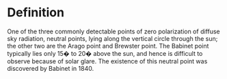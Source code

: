 # Definition

One of the three commonly detectable points of zero polarization of
diffuse sky radiation, neutral points, lying along the vertical circle
through the sun; the other two are the Arago point and Brewster point.
The Babinet point typically lies only 15� to 20� above the sun, and
hence is difficult to observe because of solar glare. The existence of
this neutral point was discovered by Babinet in 1840.
